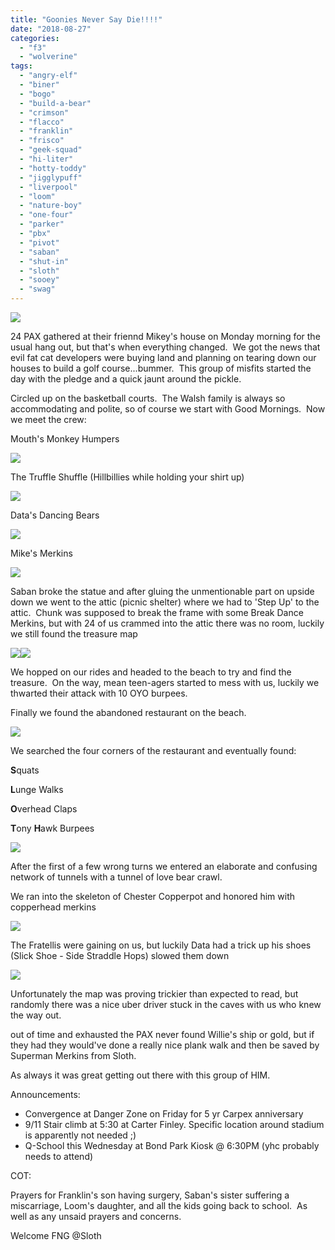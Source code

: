 ```yaml
---
title: "Goonies Never Say Die!!!!"
date: "2018-08-27"
categories: 
  - "f3"
  - "wolverine"
tags: 
  - "angry-elf"
  - "biner"
  - "bogo"
  - "build-a-bear"
  - "crimson"
  - "flacco"
  - "franklin"
  - "frisco"
  - "geek-squad"
  - "hi-liter"
  - "hotty-toddy"
  - "jigglypuff"
  - "liverpool"
  - "loom"
  - "nature-boy"
  - "one-four"
  - "parker"
  - "pbx"
  - "pivot"
  - "saban"
  - "shut-in"
  - "sloth"
  - "sooey"
  - "swag"
---
```


![](images/anigif_enhanced-buzz-7745-1381310175-6-300x125.gif)

24 PAX gathered at their friennd Mikey's house on Monday morning for the usual hang out, but that's when everything changed.  We got the news that evil fat cat developers were buying land and planning on tearing down our houses to build a golf course...bummer.  This group of misfits started the day with the pledge and a quick jaunt around the pickle.

Circled up on the basketball courts.  The Walsh family is always so accommodating and polite, so of course we start with Good Mornings.  Now we meet the crew:

Mouth's Monkey Humpers

![](images/goonies-mouths-200x300.jpg)

The Truffle Shuffle (Hillbillies while holding your shirt up)

![](images/truffle-shuffle-300x196.gif)

Data's Dancing Bears

![](images/Data-then-300x225.jpg)

Mike's Merkins

![](images/Mikey-300x225.jpg)

Saban broke the statue and after gluing the unmentionable part on upside down we went to the attic (picnic shelter) where we had to 'Step Up' to the attic.  Chunk was supposed to break the frame with some Break Dance Merkins, but with 24 of us crammed into the attic there was no room, luckily we still found the treasure map

![](images/IMG_20180827_073055-300x225.jpg)![](images/treasure-mao-300x124.gif)

We hopped on our rides and headed to the beach to try and find the treasure.  On the way, mean teen-agers started to mess with us, luckily we thwarted their attack with 10 OYO burpees.

Finally we found the abandoned restaurant on the beach.

![](images/Goonies-see-restaurant-300x150.jpg)

We searched the four corners of the restaurant and eventually found:

**S**quats

**L**unge Walks

**O**verhead Claps

**T**ony **H**awk Burpees

![](images/Sloth-Chunk-300x169.jpg)

After the first of a few wrong turns we entered an elaborate and confusing network of tunnels with a tunnel of love bear crawl.

We ran into the skeleton of Chester Copperpot and honored him with copperhead merkins

![](images/ChesterCopperpot-300x228.jpg)

The Fratellis were gaining on us, but luckily Data had a trick up his shoes (Slick Shoe - Side Straddle Hops) slowed them down

![](images/goonies_slickshoes-300x126.gif)

Unfortunately the map was proving trickier than expected to read, but randomly there was a nice uber driver stuck in the caves with us who knew the way out.

out of time and exhausted the PAX never found Willie's ship or gold, but if they had they would've done a really nice plank walk and then be saved by Superman Merkins from Sloth.

As always it was great getting out there with this group of HIM.

Announcements:

- Convergence at Danger Zone on Friday for 5 yr Carpex anniversary
- 9/11 Stair climb at 5:30 at Carter Finley. Specific location around stadium is apparently not needed ;)
- Q-School this Wednesday at Bond Park Kiosk @ 6:30PM (yhc probably needs to attend)

COT:

Prayers for Franklin's son having surgery, Saban's sister suffering a miscarriage, Loom's daughter, and all the kids going back to school.  As well as any unsaid prayers and concerns.

Welcome FNG @Sloth
